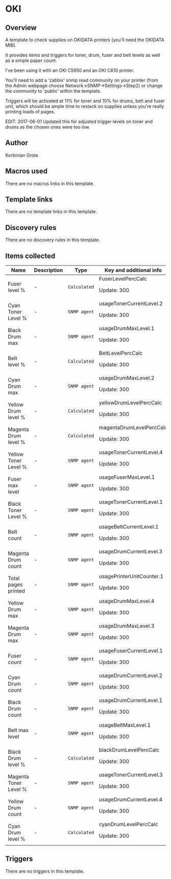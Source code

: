 # OKI

## Overview

A template to check supplies on OKIDATA printers (you'll need the OKIDATA MIB).


It provides items and triggers for toner, drum, fuser and belt levels as well as a simple paper count.


I've been using it with an OKI C5950 and an OKI C610 printer.


You'll need to add a 'zabbix' snmp read community on your printer (from the Admin webpage choose Network->SNMP->Settings->Step2) or change the community to 'public' within the template.


Triggers will be activated at 11% for toner and 10% for drums, belt and fuser unit, which should be ample time to restack on supplies unless you're really printing loads of pages.


EDIT: 2017-06-01 Updated this for adjusted trigger levels on toner and drums as the chosen ones were too low.



## Author

Korbinian Grote

## Macros used

There are no macros links in this template.

## Template links

There are no template links in this template.

## Discovery rules

There are no discovery rules in this template.

## Items collected

|Name|Description|Type|Key and additional info|
|----|-----------|----|----|
|Fuser level %|<p>-</p>|`Calculated`|FuserLevelPercCalc<p>Update: 300</p>|
|Cyan Toner Level %|<p>-</p>|`SNMP agent`|usageTonerCurrentLevel.2<p>Update: 300</p>|
|Black Drum max|<p>-</p>|`SNMP agent`|usageDrumMaxLevel.1<p>Update: 300</p>|
|Belt level %|<p>-</p>|`Calculated`|BeltLevelPercCalc<p>Update: 300</p>|
|Cyan Drum max|<p>-</p>|`SNMP agent`|usageDrumMaxLevel.2<p>Update: 300</p>|
|Yellow Drum level %|<p>-</p>|`Calculated`|yellowDrumLevelPercCalc<p>Update: 300</p>|
|Magenta Drum level %|<p>-</p>|`Calculated`|magentaDrumLevelPercCalc<p>Update: 300</p>|
|Yellow Toner Level %|<p>-</p>|`SNMP agent`|usageTonerCurrentLevel.4<p>Update: 300</p>|
|Fuser max level|<p>-</p>|`SNMP agent`|usageFuserMaxLevel.1<p>Update: 300</p>|
|Black Toner Level %|<p>-</p>|`SNMP agent`|usageTonerCurrentLevel.1<p>Update: 300</p>|
|Belt count|<p>-</p>|`SNMP agent`|usageBeltCurrentLevel.1<p>Update: 300</p>|
|Magenta Drum count|<p>-</p>|`SNMP agent`|usageDrumCurrentLevel.3<p>Update: 300</p>|
|Total pages printed|<p>-</p>|`SNMP agent`|usagePrinterUnitCounter.1<p>Update: 300</p>|
|Yellow Drum max|<p>-</p>|`SNMP agent`|usageDrumMaxLevel.4<p>Update: 300</p>|
|Magenta Drum max|<p>-</p>|`SNMP agent`|usageDrumMaxLevel.3<p>Update: 300</p>|
|Fuser count|<p>-</p>|`SNMP agent`|usageFuserCurrentLevel.1<p>Update: 300</p>|
|Cyan Drum count|<p>-</p>|`SNMP agent`|usageDrumCurrentLevel.2<p>Update: 300</p>|
|Black Drum count|<p>-</p>|`SNMP agent`|usageDrumCurrentLevel.1<p>Update: 300</p>|
|Belt max level|<p>-</p>|`SNMP agent`|usageBeltMaxLevel.1<p>Update: 300</p>|
|Black Drum level %|<p>-</p>|`Calculated`|blackDrumLevelPercCalc<p>Update: 300</p>|
|Magenta Toner Level %|<p>-</p>|`SNMP agent`|usageTonerCurrentLevel.3<p>Update: 300</p>|
|Yellow Drum count|<p>-</p>|`SNMP agent`|usageDrumCurrentLevel.4<p>Update: 300</p>|
|Cyan Drum level %|<p>-</p>|`Calculated`|cyanDrumLevelPercCalc<p>Update: 300</p>|


## Triggers

There are no triggers in this template.

